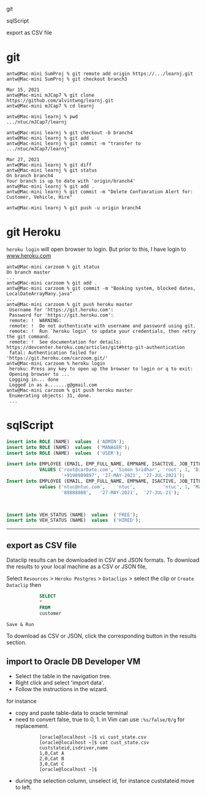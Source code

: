 git

sqlScript

export as CSV file 

# git
``` console 
antw@Mac-mini SumProj % git remote add origin https://.../learnj.git
antw@Mac-mini SumProj % git checkout branch3

Mar 15, 2021
antw@Mac-mini mJCap7 % git clone https://github.com/alvintwng/learnj.git
antw@Mac-mini mJCap7 % cd learnj

antw@Mac-mini learnj % pwd             
.../ntuc/mJCap7/learnj

antw@Mac-mini learnj % git checkout -b branch4
antw@Mac-mini learnj % git add .
antw@Mac-mini learnj % git commit -m "transfer to .../ntuc/mJCap7/learnj"

Mar 27, 2021
antw@Mac-mini learnj % git diff
antw@Mac-mini learnj % git status
On branch branch4
Your branch is up to date with 'origin/branch4'
antw@Mac-mini learnj % git add .
antw@Mac-mini learnj % git commit -m "Delete Confimration Alert for: Customer, Vehicle, Hire" 

antw@Mac-mini learnj % git push -u origin branch4   

```
# git Heroku
`heroku login` will open browser to login. 
But prior to this, I have login to www.heroku.com
``` console
antw@Mac-mini carzoom % git status                         
On branch master
...
antw@Mac-mini carzoom % git add .
antw@Mac-mini carzoom % git commit -m "Booking system, blocked dates, LocalDateArrayMany.java"
...
antw@Mac-mini carzoom % git push heroku master
 Username for 'https://git.heroku.com': 
 Password for 'https://git.heroku.com': 
 remote: !	WARNING:
 remote: !	Do not authenticate with username and password using git.
 remote: !	Run `heroku login` to update your credentials, then retry the git command.
 remote: !	See documentation for details: https://devcenter.heroku.com/articles/git#http-git-authentication
 fatal: Authentication failed for 'https://git.heroku.com/carzoom.git/'
antw@Mac-mini carzoom % heroku login
 heroku: Press any key to open up the browser to login or q to exit: 
 Opening browser to ...
 Logging in... done
 Logged in as a.......g@gmail.com
antw@Mac-mini carzoom % git push heroku master
 Enumerating objects: 31, done.
 ...
```

# sqlScript
``` sql
insert into ROLE (NAME)  values  ('ADMIN');
insert into ROLE (NAME)  values  ('MANAGER');
insert into ROLE (NAME)  values  ('USER');

insert into EMPLOYEE (EMAIL, EMP_FULL_NAME, EMPNAME, ISACTIVE, JOB_TITLE, PASSWORD, PHONE_NO, PSWD_EXPIRY, USER_EXPIRY)
            VALUES ('root@carDate.com', 'Simon Sridhar', 'root', 1, 'Director', '$2y$12$B6v4.Xt3A/Ru850pmXwzjunyTZJkcv3kTOekHB2.vU/jmh31I9XiG',
                    '+9198989897', '27-MAY-2021', '27-JUL-2021');
Insert into EMPLOYEE (EMAIL, EMP_FULL_NAME, EMPNAME, ISACTIVE, JOB_TITLE, PASSWORD, PHONE_NO, PSWD_EXPIRY, USER_EXPIRY) 
            values ('ntuc@ntuc.com',    'ntuc',          'ntuc', 1, 'Manager',  '$2y$12$HhTBWJSyOmHzJV54PwvgeeSOpsVb03sN1x9evySaF3Q0Kc8TXQygq',
                    '88888888',   '27-MAY-2021',  '27-JUL-21');


               
insert into VEH_STATUS (NAME)  values  ('FREE');
insert into VEH_STATUS (NAME)  values  ('HIRED');
```
---
## export as CSV file
Dataclip results can be downloaded in CSV and JSON formats. To download the results to your local machine as a CSV or JSON file,

Select `Resources` > `Heroku Postgres` > `Dataclips` > select the clip or `Create Dataclip` then

``` sql
            SELECT
            *
            FROM
            customer
```
`Save & Run`

To download as CSV or JSON, click the corresponding button in the results section.

## import to Oracle DB Developer VM
* Select the table in the navigation tree.
* Right click and select 'import data'.
* Follow the instructions in the wizard.

for instance
* copy and paste table-data to oracle terminal
* need to convert false, true to 0, 1. in Vim can use `:%s/false/0/g` for replacement.
``` console
            [oracle@localhost ~]$ vi cust_state.csv
            [oracle@localhost ~]$ cat cust_state.csv
            custstateid,isdriver,name
            1,0,Cat A
            2,0,Cat B
            3,0,Cat C
            [oracle@localhost ~]$ 
```
* during the selection column, unselect id, for instance custstateid move to left.

